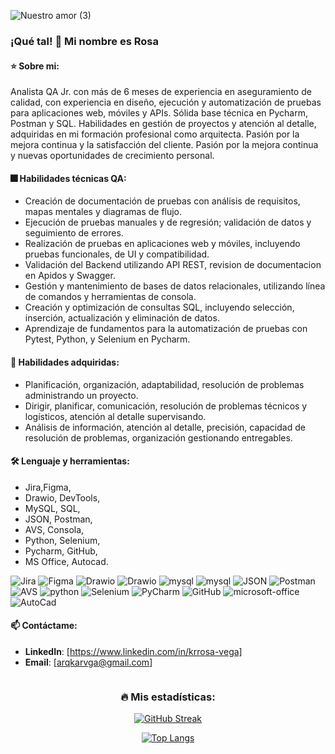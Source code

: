 ![Nuestro amor (3)](https://github.com/user-attachments/assets/dcde6ac6-9415-43a4-8168-61481ad807bc)

  ### ¡Qué tal! 👋 Mi nombre es Rosa
  #### ⭐ Sobre mi:
  Analista QA Jr. con más de 6 meses de experiencia en aseguramiento de calidad, con experiencia en diseño, ejecución y automatización de pruebas para aplicaciones web, móviles y APIs. Sólida base técnica en Pycharm, Postman y SQL. Habilidades en gestión de proyectos y atención al detalle, adquiridas en mi formación profesional como arquitecta. Pasión por la mejora continua y la satisfacción del cliente. Pasión por la mejora continua y nuevas oportunidades de crecimiento personal. 

  #### :fireworks: Habilidades técnicas QA:
  - Creación de documentación de pruebas con análisis de requisitos, mapas mentales y diagramas de flujo.
  - Ejecución de pruebas manuales y de regresión; validación de datos y seguimiento de errores.
  - Realización de pruebas en aplicaciones web y móviles, incluyendo pruebas funcionales, de UI y compatibilidad.
  - Validación del Backend utilizando API REST, revision de documentacion en Apidos y Swagger.
  - Gestión y mantenimiento de bases de datos relacionales, utilizando línea de comandos y herramientas de consola.
  - Creación y optimización de consultas SQL, incluyendo selección, inserción, actualización y eliminación de datos.
  - Aprendizaje de fundamentos para la automatización de pruebas con Pytest, Python, y Selenium en Pycharm.

  #### :muscle: Habilidades adquiridas:
  - Planificación, organización, adaptabilidad, resolución de problemas administrando un proyecto.
  - Dirigir, planificar, comunicación, resolución de problemas técnicos y logísticos, atención al detalle supervisando.
  - Análisis de información, atención al detalle, precisión, capacidad de resolución de problemas, organización gestionando entregables. 

  #### 🛠️ Lenguaje y herramientas:
  <div id="header" align="left">  
    
   - Jira,Figma,
   - Drawio, DevTools,
   - MySQL, SQL,
   - JSON, Postman,
   - AVS, Consola,
   - Python, Selenium,
   - Pycharm, GitHub,
   - MS Office, Autocad.
</a>
<img decoding="async" src="https://img.shields.io/badge/Jira-0052CC?style=for-the-badge&logo=Jira&logoColor=white" alt="Jira"/>
<img decoding="async" src="https://img.shields.io/badge/Figma-black?style=for-the-badge&logo=Figma&logoColor=white" alt="Figma"/>
<img decoding="async" src="https://img.shields.io/badge/Drawio-D85B01?style=for-the-badge&logo=Drawio&logoColor=white" alt="Drawio"/>
<img decoding="async" src="https://img.shields.io/badge/DevTools-D80B01?style=for-the-badge&logo=Drawio&logoColor=white" alt="Drawio"/>
<img decoding="async" src="https://img.shields.io/badge/MySQL-darkblue?style=for-the-badge&logo=mysql&logoColor=white" alt="mysql"/>
<img decoding="async" src="https://img.shields.io/badge/SQL-009975?style=for-the-badge&logo=mysql&logoColor=white" alt="mysql"/>
<img decoding="async" src="https://img.shields.io/badge/JSON-30D5C8?style=for-the-badge&logo=JSON&logoColor=white" alt="JSON"/>
<img decoding="async" src="https://img.shields.io/badge/Postman-D83B01?style=for-the-badge&logo=Postman&logoColor=white" alt="Postman"/>
<img decoding="async" src="https://img.shields.io/badge/AVS-404040?style=for-the-badge&logo=AVS&logoColor=white" alt="AVS"/>
<img decoding="async" src="https://img.shields.io/badge/Python-0052CC?style=for-the-badge&logo=python&logoColor=white" alt="python"/>
<img decoding="async" src="https://img.shields.io/badge/Selenium-008000?style=for-the-badge&logo=Selenium&logoColor=white" alt="Selenium"/>
<img decoding="async" src="https://img.shields.io/badge/PyCharm-808000.svg?&style=for-the-badge&logo=PyCharm&logoColor=white" alt="PyCharm"/>
<img decoding="async" src="https://img.shields.io/badge/GitHub-000000.svg?&style=for-the-badge&logo=GitHub&logoColor=white" alt="GitHub"/>
<img decoding="async" src="https://img.shields.io/badge/Microsoft_Office-D89B01?style=for-the-badge&logo=microsoft-office&logoColor=white" alt="microsoft-office"/>
<img decoding="async" src="https://img.shields.io/badge/AutoCad-D80B01?style=for-the-badge&logo=AutoCad&logoColor=white" alt="AutoCad"/>
</a>

  #### 📫 Contáctame:
- **LinkedIn**: [https://www.linkedin.com/in/krrosa-vega]
- **Email**: [arqkarvga@gmail.com]
 
</div>

<div id="badges" align="center">
<img decoding="async" src="https://visitor-badge-reloaded.herokuapp.com/badge?page_id=JenessyMEG.JenessyMEG&color=00cf00" alt=""/>
      
 ### 🔥 Mis estadísticas:

[![GitHub Streak](http://github-readme-streak-stats.herokuapp.com?user=KariaVega&theme=dark&background=000000)](https://git.io/streak-stats)

[![Top Langs](https://github-readme-stats.vercel.app/api/top-langs/?username=KariaVega&layout=compact&theme=vision-friendly-dark)](https://github.com/anuraghazra/github-readme-stats)
    
     
<!--
KariaVega/KariaVega is a ✨ special ✨ repository because its `README.md` (this file) appears on your GitHub profile.
You can click the Preview link to take a look at your changes.- [![](https://img.shields.io/badge/LinkedIn-0077B5?style=for-the-badge&logo=linkedin&logoColor=white)](https://www.linkedin.com/in/karina-rr-vega/)
-->
